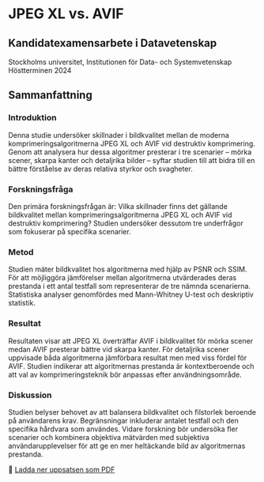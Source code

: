 # JPEG XL vs. AVIF
## Kandidatexamensarbete i Datavetenskap
Stockholms universitet, Institutionen för Data- och Systemvetenskap  
Höstterminen 2024 

## Sammanfattning
### Introduktion
Denna studie undersöker skillnader i bildkvalitet mellan de moderna komprimeringsalgoritmerna JPEG XL och AVIF vid destruktiv komprimering. Genom att analysera hur dessa algoritmer presterar i tre scenarier – mörka scener, skarpa kanter och detaljrika bilder – syftar studien till att bidra till en bättre förståelse av deras relativa styrkor och svagheter.

### Forskningsfråga
Den primära forskningsfrågan är: Vilka skillnader finns det gällande bildkvalitet mellan komprimeringsalgoritmerna JPEG XL och AVIF vid destruktiv komprimering? Studien undersöker dessutom tre underfrågor som fokuserar på specifika scenarier.

### Metod
Studien mäter bildkvalitet hos algoritmerna med hjälp av PSNR och SSIM. För att möjliggöra jämförelser mellan algoritmerna utvärderades deras prestanda i ett antal testfall som representerar de tre nämnda scenarierna. Statistiska analyser genomfördes med Mann-Whitney U-test och deskriptiv statistik.

### Resultat
Resultaten visar att JPEG XL överträffar AVIF i bildkvalitet för mörka scener medan AVIF presterar bättre vid skarpa kanter. För detaljrika scener uppvisade båda algoritmerna jämförbara resultat men med viss fördel för AVIF. Studien indikerar att algoritmernas prestanda är kontextberoende och att val av komprimeringsteknik bör anpassas efter användningsområde.

### Diskussion
Studien belyser behovet av att balansera bildkvalitet och filstorlek beroende på användarens krav. Begränsningar inkluderar antalet testfall och den specifika hårdvara som användes. Vidare forskning bör undersöka fler scenarier och kombinera objektiva mätvärden med subjektiva användarupplevelser för att ge en mer heltäckande bild av algoritmernas prestanda.

📄 [Ladda ner uppsatsen som PDF](./Uppsats.pdf)
